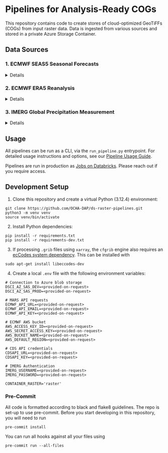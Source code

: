 # Pipelines for Analysis-Ready COGs

This repository contains code to create stores of cloud-optimized GeoTiFFs (COGs) from input raster data. Data is ingested from various sources and stored in a private Azure Storage Container.

## Data Sources

### 1. ECMWF SEAS5 Seasonal Forecasts

<details>

These forecasts contain 0.4 degree resolution global data on precipitation rates across 0-6 month lead-times. Historical data from as early as 1981 has been accessed via ECMWF's [Meteorological Archival and Retrieval System](https://www.ecmwf.int/en/forecasts/access-forecasts/access-archive-datasets) (MARS). See this [User Manual](https://www.ecmwf.int/sites/default/files/medialibrary/2017-10/System5_guide.pdf) for more details.

</details>

### 2. ECMWF ERA5 Reanalysis

<details>

The ERA5 reanalysis provides averaged monthly and hourly estimates of total precipitation across a 0.25 degree global grid. See [these docs](https://confluence.ecmwf.int/display/CKB/The+family+of+ERA5+datasets) for more information on the full family of ERA5 datasets.

</details>

### 3. IMERG Global Precipitation Measurement

<details>

NASA's [Integrated Multi-satellitE Retrievals for GPM](https://gpm.nasa.gov/data/imerg) (IMERG) generates estimated precipitation over the majority of Earth's surface based on  information from the GPM satellite constellation. See this [Technical Spec ](https://gpm.nasa.gov/resources/documents/imerg-v07-technical-documentation) for more details.

</details>

## Usage

All pipelines can be run as a CLI, via the `run_pipeline.py` entrypoint. For detailed usage instructions and options, see our [Pipeline Usage Guide](docs/USAGE.md).

Pipelines are run in production as [Jobs on Databricks](https://docs.databricks.com/en/jobs/create-run-jobs.html). Please reach out if you require access.


## Development Setup

1. Clone this repository and create a virtual Python (3.12.4) environment:

```
git clone https://github.com/OCHA-DAP/ds-raster-pipelines.git
python3 -m venv venv
source venv/bin/activate
```

2. Install Python dependencies:

```
pip install -r requirements.txt
pip install -r requirements-dev.txt
```

3. If processing `.grib` files using `xarray`, the `cfgrib` engine also requires an [ecCodes system dependency](https://confluence.ecmwf.int/display/ECC/ecCodes+installation). This can be installed with

```
sudo apt-get install libeccodes-dev
```

4. Create a local `.env` file with the following environment variables:

```
# Connection to Azure blob storage
DSCI_AZ_SAS_DEV=<provided-on-request>
DSCI_AZ_SAS_PROD=<provided-on-request>

# MARS API requests
ECMWF_API_URL=<provided-on-request>
ECMWF_API_EMAIL=<provided-on-request>
ECMWF_API_KEY=<provided-on-request>

# ECMWF AWS bucket
AWS_ACCESS_KEY_ID=<provided-on-request>
AWS_SECRET_ACCESS_KEY=<provided-on-request>
AWS_BUCKET_NAME=<provided-on-request>
AWS_DEFAULT_REGION=<provided-on-request>

# CDS API credentials
CDSAPI_URL=<provided-on-request>
CDSAPI_KEY=<provided-on-request>

# IMERG Authentication
IMERG_USERNAME=<provided-on-request>
IMERG_PASSWORD=<provided-on-request>

CONTAINER_RASTER='raster'
```

### Pre-Commit

All code is formatted according to black and flake8 guidelines. The repo is set-up to use pre-commit. Before you start developing in this repository, you will need to run

```
pre-commit install
```

You can run all hooks against all your files using

```
pre-commit run --all-files
```
